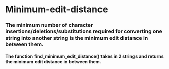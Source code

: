 # Minimum-edit-distance

### The minimum number of character insertions/deletions/substitutions required for converting one string into another string is the minimum edit distance in between them.

#### The function find_minimum_edit_distance() takes in 2 strings and returns the minimum edit distance in between them.
